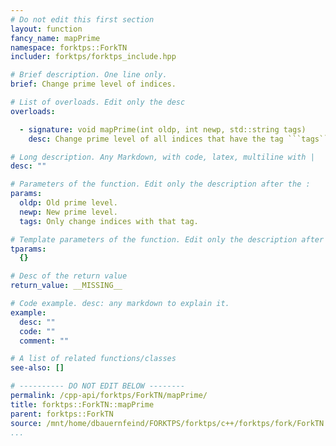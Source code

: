 ```yaml
---
# Do not edit this first section
layout: function
fancy_name: mapPrime
namespace: forktps::ForkTN
includer: forktps/forktps_include.hpp

# Brief description. One line only.
brief: Change prime level of indices.

# List of overloads. Edit only the desc
overloads:

  - signature: void mapPrime(int oldp, int newp, std::string tags)
    desc: Change prime level of all indices that have the tag ```tags``` and prime level ```oldp``` to prime level ```newp```.

# Long description. Any Markdown, with code, latex, multiline with |
desc: ""

# Parameters of the function. Edit only the description after the :
params:
  oldp: Old prime level.
  newp: New prime level.
  tags: Only change indices with that tag.

# Template parameters of the function. Edit only the description after the :
tparams:
  {}

# Desc of the return value
return_value: __MISSING__

# Code example. desc: any markdown to explain it.
example:
  desc: ""
  code: ""
  comment: ""

# A list of related functions/classes
see-also: []

# ---------- DO NOT EDIT BELOW --------
permalink: /cpp-api/forktps/ForkTN/mapPrime/
title: forktps::ForkTN::mapPrime
parent: forktps::ForkTN
source: /mnt/home/dbauernfeind/FORKTPS/forktps/c++/forktps/fork/ForkTN.hpp
...
```


